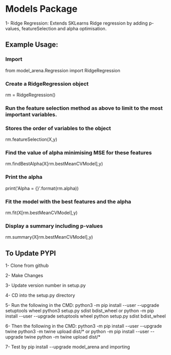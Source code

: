 # Models Package

1- Ridge Regression: Extends SKLearns Ridge regression by adding p-values, featureSelection and alpha optimisation.

## Example Usage:

### Import
from model_arena.Regression import RidgeRegression

### Create a RidgeRegression object
rm = RidgeRegression()

### Run the feature selection method as above to limit to the most important variables. 
### Stores the order of variables to the object
rm.featureSelection(X,y)

### Find the value of alpha minimising MSE for these features
rm.findBestAlpha(X[rm.bestMeanCVModel],y)

### Print the alpha
print('Alpha = {}'.format(rm.alpha))

### Fit the model with the best features and the alpha
rm.fit(X[rm.bestMeanCVModel],y)

### Display a summary including p-values
rm.summary(X[rm.bestMeanCVModel],y)


## To Update PYPI

1- Clone from github

2- Make Changes

3- Update version number in setup.py

4- CD into the setup.py directory

5- Run the following in the CMD:
python3 -m pip install --user --upgrade setuptools wheel
python3 setup.py sdist bdist_wheel
or
python -m pip install --user --upgrade setuptools wheel
python setup.py sdist bdist_wheel

6- Then the following in the CMD:
python3 -m pip install --user --upgrade twine
python3 -m twine upload dist/*
or
python -m pip install --user --upgrade twine
python -m twine upload dist/*

7- Test by pip install --upgrade model_arena and importing





